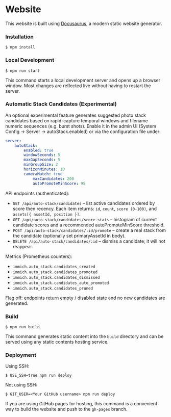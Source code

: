 # Website

This website is built using [Docusaurus](https://docusaurus.io/), a modern static website generator.

### Installation

```
$ npm install
```

### Local Development

```
$ npm run start
```

This command starts a local development server and opens up a browser window. Most changes are reflected live without having to restart the server.


### Automatic Stack Candidates (Experimental)

An optional experimental feature generates suggested photo stack candidates based on rapid-capture temporal windows and filename numeric sequences (e.g. burst shots). Enable it in the admin UI (System Config -> Server -> autoStack.enabled) or via the configuration file under:

```yaml
server:
	autoStack:
		enabled: true
		windowSeconds: 5
		maxGapSeconds: 5
		minGroupSize: 2
		horizonMinutes: 10
		cameraMatch: true
			maxCandidates: 200
			autoPromoteMinScore: 95
```

API endpoints (authenticated):
- `GET /api/auto-stack/candidates` – list active candidates ordered by score then recency. Each item returns: `id`, `count`, `score (0-100)`, and `assets[{ assetId, position }]`.
- `GET /api/auto-stack/candidates/score-stats` – histogram of current candidate scores and a recommended autoPromoteMinScore threshold.
- `POST /api/auto-stack/candidates/:id/promote` – create a real stack from the candidate (optionally set primaryAssetId in body).
- `DELETE /api/auto-stack/candidates/:id` – dismiss a candidate; it will not reappear.

Metrics (Prometheus counters):
- `immich.auto_stack.candidates_created`
- `immich.auto_stack.candidates_promoted`
- `immich.auto_stack.candidates_dismissed`
- `immich.auto_stack.candidates_auto_promoted`
- `immich.auto_stack.candidates_pruned`

Flag off: endpoints return empty / disabled state and no new candidates are generated.
### Build

```
$ npm run build
```

This command generates static content into the `build` directory and can be served using any static contents hosting service.

### Deployment

Using SSH:

```
$ USE_SSH=true npm run deploy
```

Not using SSH:

```
$ GIT_USER=<Your GitHub username> npm run deploy
```

If you are using GitHub pages for hosting, this command is a convenient way to build the website and push to the `gh-pages` branch.
